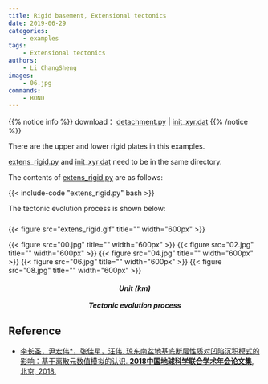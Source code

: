 ```yaml
---
title: Rigid basement, Extensional tectonics
date: 2019-06-29
categories:
    - examples
tags:
    - Extensional tectonics
authors:
    - Li ChangSheng
images:
    - 06.jpg
commands:
    - BOND
---
```


{{% notice info %}}
download：
[detachment.py](extens_rigid.py) | 
[init_xyr.dat](init_xyr.dat)
{{% /notice %}}


There are the upper and lower rigid plates in this examples.

[extens_rigid.py](extens_rigid.py) and [init_xyr.dat](init_xyr.dat) need to be in the same directory.

The contents of  [extens_rigid.py](extens_rigid.py)  are as follows:

{{< include-code "extens_rigid.py" bash >}}

The tectonic evolution process is shown below:

<h5></h5>
{{< figure src="extens_rigid.gif" title="" width="600px" >}}

{{< figure src="00.jpg" title="" width="600px" >}}
{{< figure src="02.jpg" title="" width="600px" >}}
{{< figure src="04.jpg" title="" width="600px" >}}
{{< figure src="06.jpg" title="" width="600px" >}}
{{< figure src="08.jpg" title="" width="600px" >}}

<center><h5>Unit (km)<br><br>Tectonic evolution process</h5></center>

## Reference

-  [李长圣，尹宏伟*，张佳星，汪伟. 琼东南盆地基底断层性质对凹陷沉积模式的影响：基于离散元数值模拟的认识. **2018中国地球科学联合学术年会论文集**, 北京, 2018.](http://t.cn/AiY2NMGq)  



